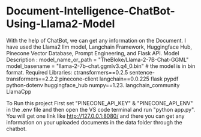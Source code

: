 # Document-Intelligence-ChatBot-Using-Llama2-Model
With the help of ChatBot, we can get any information on the Document.
I have used the Llama2 llm model, Langchain Framework, Huggingface Hub, Pinecone Vector Database, Prompt Engineering, and Flask API.
Model Description : model_name_or_path = "TheBloke/Llama-2-7B-Chat-GGML"
                    model_basename = "llama-2-7b-chat.ggmlv3.q4_0.bin" # the model is in bin format.
Required Libraries: 
ctransformers==0.2.5
sentence-transformers==2.2.2
pinecone-client
langchain==0.0.225
flask
pypdf
python-dotenv
huggingface_hub
numpy==1.23.
langchain_community
LlamaCpp

To Run this project First set "PINECONE_API_KEY" & "PINECONE_API_ENV" in the .env file and then open the VS code terminal and run "python app.py".
You will get one link like http://127.0.0.1:8080/ and there you can get any information on your uploaded documents in the data folder through the chatbot.
